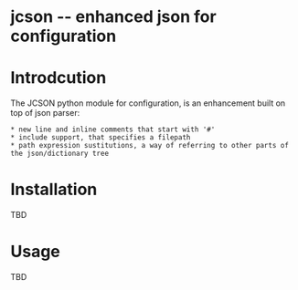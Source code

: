 jcson -- enhanced json for configuration
========================================

Introdcution
============
The JCSON python module for configuration, is an enhancement built on top of json parser:

    * new line and inline comments that start with '#'
    * include support, that specifies a filepath
    * path expression sustitutions, a way of referring to other parts of the json/dictionary tree


Installation
============
TBD


Usage
=====
TBD